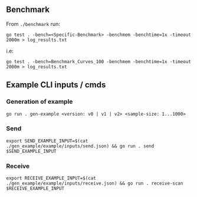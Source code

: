 ## Benchmark

From `./benchmark` run:

```
go test . -bench=<Specific-Benchmark> -benchmem -benchtime=1x -timeout 2000m > log_results.txt
```

i.e:

```
go test . -bench=Benchmark_Curves_100 -benchmem -benchtime=1x -timeout 2000m > log_results.txt
```

## Example CLI inputs / cmds

### Generation of example

```
go run . gen-example <version: v0 | v1 | v2> <sample-size: 1...1000>
```

### Send

```
export SEND_EXAMPLE_INPUT=$(cat ./gen_example/example/inputs/send.json) && go run . send $SEND_EXAMPLE_INPUT
```

### Receive

```
export RECEIVE_EXAMPLE_INPUT=$(cat ./gen_example/example/inputs/receive.json) && go run . receive-scan $RECEIVE_EXAMPLE_INPUT
```
